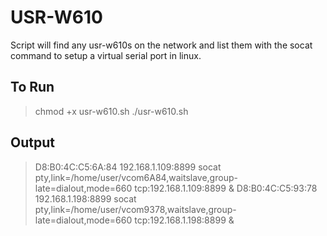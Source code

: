 # USR-W610

Script will find any usr-w610s on the network and list them with the socat command to setup a virtual serial port in linux.

## To Run

> chmod +x usr-w610.sh
> ./usr-w610.sh

## Output

> D8:B0:4C:C5:6A:84	192.168.1.109:8899
> socat pty,link=/home/user/vcom6A84,waitslave,group-late=dialout,mode=660 tcp:192.168.1.109:8899 &
> D8:B0:4C:C5:93:78	192.168.1.198:8899
> socat pty,link=/home/user/vcom9378,waitslave,group-late=dialout,mode=660 tcp:192.168.1.198:8899 &
